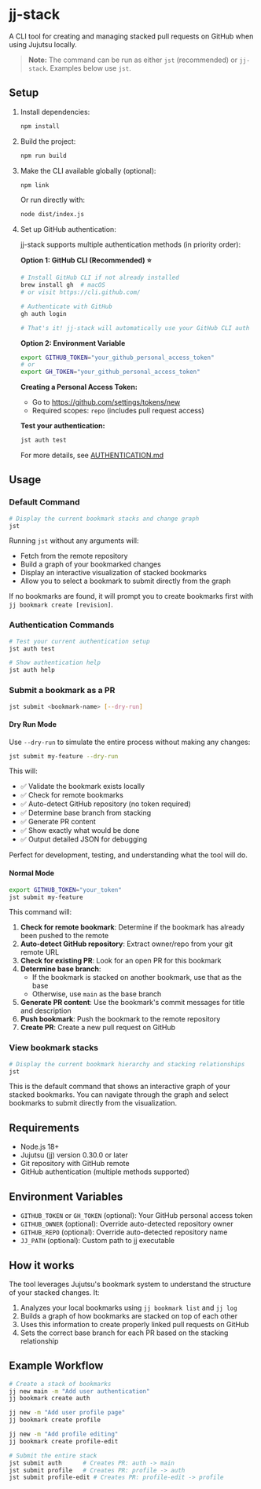 # jj-stack

A CLI tool for creating and managing stacked pull requests on GitHub when using Jujutsu locally.

> **Note:** The command can be run as either `jst` (recommended) or `jj-stack`. Examples below use `jst`.

## Setup

1. Install dependencies:

   ```bash
   npm install
   ```

2. Build the project:

   ```bash
   npm run build
   ```

3. Make the CLI available globally (optional):

   ```bash
   npm link
   ```

   Or run directly with:

   ```bash
   node dist/index.js
   ```

4. Set up GitHub authentication:

   jj-stack supports multiple authentication methods (in priority order):

   **Option 1: GitHub CLI (Recommended) ⭐**

   ```bash
   # Install GitHub CLI if not already installed
   brew install gh  # macOS
   # or visit https://cli.github.com/

   # Authenticate with GitHub
   gh auth login

   # That's it! jj-stack will automatically use your GitHub CLI auth
   ```

   **Option 2: Environment Variable**

   ```bash
   export GITHUB_TOKEN="your_github_personal_access_token"
   # or
   export GH_TOKEN="your_github_personal_access_token"
   ```

   **Creating a Personal Access Token:**

   - Go to https://github.com/settings/tokens/new
   - Required scopes: `repo` (includes pull request access)

   **Test your authentication:**

   ```bash
   jst auth test
   ```

   For more details, see [AUTHENTICATION.md](./AUTHENTICATION.md)

## Usage

### Default Command

```bash
# Display the current bookmark stacks and change graph
jst
```

Running `jst` without any arguments will:

- Fetch from the remote repository
- Build a graph of your bookmarked changes
- Display an interactive visualization of stacked bookmarks
- Allow you to select a bookmark to submit directly from the graph

If no bookmarks are found, it will prompt you to create bookmarks first with `jj bookmark create [revision]`.

### Authentication Commands

```bash
# Test your current authentication setup
jst auth test

# Show authentication help
jst auth help
```

### Submit a bookmark as a PR

```bash
jst submit <bookmark-name> [--dry-run]
```

#### Dry Run Mode

Use `--dry-run` to simulate the entire process without making any changes:

```bash
jst submit my-feature --dry-run
```

This will:

- ✅ Validate the bookmark exists locally
- ✅ Check for remote bookmarks
- ✅ Auto-detect GitHub repository (no token required)
- ✅ Determine base branch from stacking
- ✅ Generate PR content
- ✅ Show exactly what would be done
- ✅ Output detailed JSON for debugging

Perfect for development, testing, and understanding what the tool will do.

#### Normal Mode

```bash
export GITHUB_TOKEN="your_token"
jst submit my-feature
```

This command will:

1. **Check for remote bookmark**: Determine if the bookmark has already been pushed to the remote
2. **Auto-detect GitHub repository**: Extract owner/repo from your git remote URL
3. **Check for existing PR**: Look for an open PR for this bookmark
4. **Determine base branch**:
   - If the bookmark is stacked on another bookmark, use that as the base
   - Otherwise, use `main` as the base branch
5. **Generate PR content**: Use the bookmark's commit messages for title and description
6. **Push bookmark**: Push the bookmark to the remote repository
7. **Create PR**: Create a new pull request on GitHub

### View bookmark stacks

```bash
# Display the current bookmark hierarchy and stacking relationships
jst
```

This is the default command that shows an interactive graph of your stacked bookmarks. You can navigate through the graph and select bookmarks to submit directly from the visualization.

## Requirements

- Node.js 18+
- Jujutsu (jj) version 0.30.0 or later
- Git repository with GitHub remote
- GitHub authentication (multiple methods supported)

## Environment Variables

- `GITHUB_TOKEN` or `GH_TOKEN` (optional): Your GitHub personal access token
- `GITHUB_OWNER` (optional): Override auto-detected repository owner
- `GITHUB_REPO` (optional): Override auto-detected repository name
- `JJ_PATH` (optional): Custom path to jj executable

## How it works

The tool leverages Jujutsu's bookmark system to understand the structure of your stacked changes. It:

1. Analyzes your local bookmarks using `jj bookmark list` and `jj log`
2. Builds a graph of how bookmarks are stacked on top of each other
3. Uses this information to create properly linked pull requests on GitHub
4. Sets the correct base branch for each PR based on the stacking relationship

## Example Workflow

```bash
# Create a stack of bookmarks
jj new main -m "Add user authentication"
jj bookmark create auth

jj new -m "Add user profile page"
jj bookmark create profile

jj new -m "Add profile editing"
jj bookmark create profile-edit

# Submit the entire stack
jst submit auth      # Creates PR: auth -> main
jst submit profile   # Creates PR: profile -> auth
jst submit profile-edit # Creates PR: profile-edit -> profile
```
